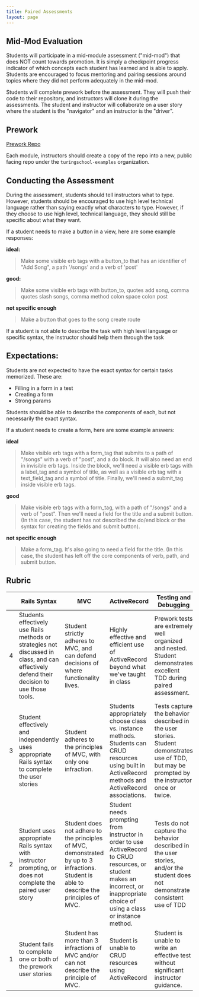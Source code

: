 ```yaml
---
title: Paired Assessments
layout: page
---
```


## Mid-Mod Evaluation

Students will participate in a mid-module assessment ("mid-mod") that does NOT count towards promotion. It is simply a checkpoint progress indicator of which concepts each student has learned and is able to apply. Students are encouraged to focus mentoring and pairing sessions around topics where they did not perform adequately in the mid-mod.

Students will complete prework before the assessment. They will push their code to their repository, and instructors will clone it during the assessments. The student and instructor will collaborate on a user story where the student is the "navigator" and an instructor is the "driver".

## Prework

[Prework Repo](https://github.com/turingschool/B2_mid_mod)

Each module, instructors should create a copy of the repo into a new, public facing repo under the `turingschool-examples` organization. 

## Conducting the Assessment

During the assessment, students should tell instructors what to type. However, students should be encouraged to use high level technical language rather than saying exactly what characters to type. However, if they choose to use high level, technical language, they should still be specific about what they want.

If a student needs to make a button in a view, here are some example responses:

**ideal:**

> Make some visible erb tags with a button_to that has an identifier of "Add Song", a path '/songs' and a verb of 'post'

**good:**

> Make some visible erb tags with button_to, quotes add song, comma quotes slash songs, comma method colon space colon post


**not specific enough**

> Make a button that goes to the song create route


If a student is not able to describe the task with high level language or specific syntax, the instructor should help them through the task


## Expectations:

Students are not expected to have the exact syntax for certain tasks memorized. These are:

* Filling in a form in a test
* Creating a form
* Strong params

Students should be able to describe the components of each, but not necessarily the exact syntax.

If a student needs to create a form, here are some example answers:

**ideal**


> Make visible erb tags with a form_tag that submits to a path of "/songs" with a verb of "post", and a do block. It will also need an end in invisible erb tags. Inside the block, we'll need a visible erb tags with a label_tag and a symbol of title, as well as a visible erb tag with a text_field_tag and a symbol of title. Finally, we'll need a submit_tag inside visible erb tags.


**good**

> Make visible erb tags with a form_tag, with a path of "/songs" and a verb of "post". Then we'll need a field for the title and a submit button. (In this case, the student has not described the do/end block or the syntax for creating the fields and submit button).


**not specific enough**

> Make a form_tag. It's also going to need a field for the title. (In this case, the student has left off the core components of verb, path, and submit button.


## Rubric

| | Rails Syntax | MVC | ActiveRecord | Testing and Debugging |
| -- | -- | -- | -- | -- |
| 4 | Students effectively use Rails methods or strategies not discussed in class, and can effectively defend their decision to use those tools. | Student strictly adheres to MVC, and can defend decisions of where functionality lives. | Highly effective and efficient use of ActiveRecord beyond what we've taught in class | Prework tests are extremely well organized and nested. Student demonstrates excellent TDD during paired assessment. |
| 3 | Student effectively and independently uses appropriate Rails syntax to complete the user stories | Student adheres to the principles of MVC, with only one infraction. | Students appropriately choose class vs. instance methods. Students can CRUD resources using built in ActiveRecord methods and ActiveRecord associations. | Tests capture the behavior described in the user stories. Student demonstrates use of TDD, but may be prompted by the instructor once or twice. |
| 2 | Student uses appropriate Rails syntax with instructor prompting, or does not complete the paired user story | Student does not adhere to the principles of MVC, demonstrated by up to 3 infractions. Student is able to describe the principles of MVC. | Student needs  prompting from instructor in order to use ActiveRecord to CRUD resources, or student makes an incorrect, or inappropriate choice of using a class or instance method. | Tests do not capture the behavior described in the user stories, and/or the student does not demonstrate consistent use of TDD |
| 1 | Student fails to complete one or both of the prework user stories | Student has more than 3 infractions of MVC and/or can not describe the principle of MVC. | Student is unable to CRUD resources using ActiveRecord | Student is unable to write an effective test without significant instructor guidance. |
